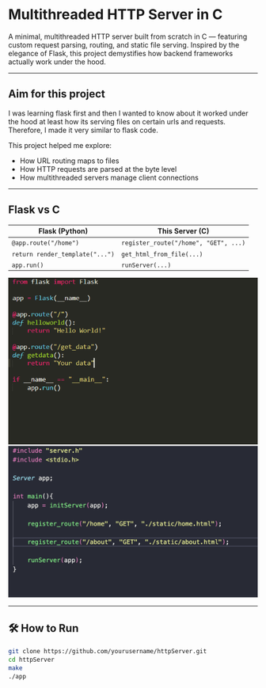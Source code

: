 # Multithreaded HTTP Server in C

A minimal, multithreaded HTTP server built from scratch in C — featuring custom request parsing, routing, and static file serving. Inspired by the elegance of Flask, this project demystifies how backend frameworks actually work under the hood.

---

## Aim for this project 

I was learning flask first and then I wanted to know about it worked under the hood at least how its serving files on certain urls and requests. Therefore, I made it very similar to flask code.

This project helped me explore:
- How URL routing maps to files
- How HTTP requests are parsed at the byte level
- How multithreaded servers manage client connections

---

## Flask vs C 

| **Flask (Python)**               | **This Server (C)**                     |
|----------------------------------|------------------------------------------|
| `@app.route("/home")`            | `register_route("/home", "GET", ...)`   |
| `return render_template("...")`  | `get_html_from_file(...)`               |
| `app.run()`                      | `runServer(...)`                        |

![Alt text](images/flaskservercode.png)      ![Alt text](images/myservercode.png)


---

## 🛠️ How to Run

```bash
git clone https://github.com/yourusername/httpServer.git
cd httpServer
make
./app
